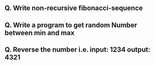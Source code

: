 ## Q. Write non-recursive fibonacci-sequence
## Q. Write a program to get random Number between min and max
## Q. Reverse the number i.e. input: 1234 output: 4321
